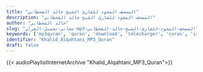 ```yaml
---
title: "المصحف المجود للقارئ الشيخ خالد القحطاني"
description: "المصحف المجود للقارئ الشيخ خالد القحطاني"
author: "خالد القحطاني"
slug: "مجاني-تحميل-القرآن-mp3-المصحف-المجود-للقارئ-الشيخ-خالد-القحطاني"
keywords: ['mp3quran', 'quran', 'download', 'télécharger', 'coran', 'islam', 'Khalid', 'Alqahtani', 'khaled', 'alkahtani', 'al9ahtani', '5alid', 'خالد', 'القحطاني', 'قرآن', 'مصحف', 'مرتل', 'مجود', 'القرآن', 'الكريم', 'المصحف', 'المرتل', 'المجود', 'إسلام', 'تحميل']
identifier: "Khalid_Alqahtani_MP3_Quran"
draft: false
---
```


{{< audioPlaylistInternetArchive "Khalid_Alqahtani_MP3_Quran">}}
